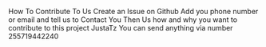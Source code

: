 How To Contribute To Us Create an Issue on Github Add you phone number or email and tell us to Contact You Then Us how and why you want to contribute to this project JustaTz You can send anything via   number 255719442240 
